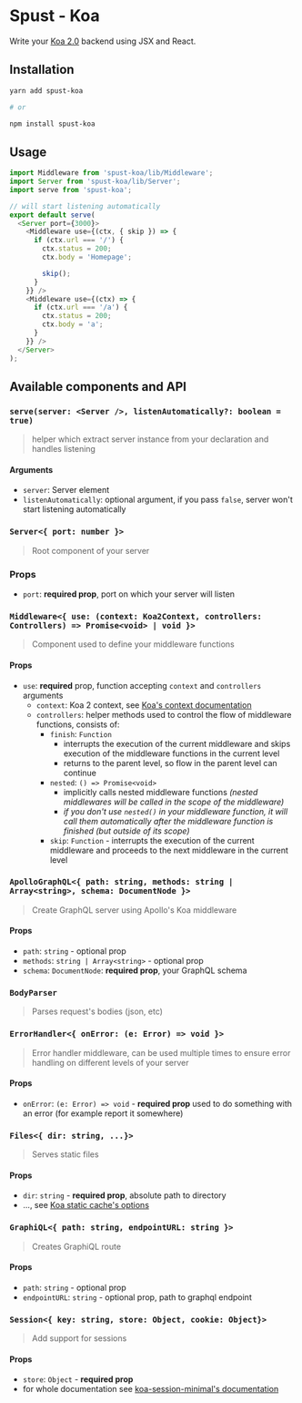 # Spust - Koa

Write your [Koa 2.0](https://github.com/koajs/koa) backend using JSX and React.

## Installation

```sh
yarn add spust-koa

# or

npm install spust-koa
```

## Usage

```js
import Middleware from 'spust-koa/lib/Middleware';
import Server from 'spust-koa/lib/Server';
import serve from 'spust-koa';

// will start listening automatically
export default serve(
  <Server port={3000}>
    <Middleware use={(ctx, { skip }) => {
      if (ctx.url === '/') {
        ctx.status = 200;
        ctx.body = 'Homepage';

        skip();
      }
    }} />
    <Middleware use={(ctx) => {
      if (ctx.url === '/a') {
        ctx.status = 200;
        ctx.body = 'a';
      }
    }} />
  </Server>
);
```

## Available components and API

### `serve(server: <Server />, listenAutomatically?: boolean = true)`

> helper which extract server instance from your declaration and handles listening

#### Arguments

* `server`: Server element
* `listenAutomatically`: optional argument, if you pass `false`, server won't start listening automatically

### `Server<{ port: number }>`

> Root component of your server

### Props

* `port`: **required prop**, port on which your server will listen

### `Middleware<{ use: (context: Koa2Context, controllers: Controllers) => Promise<void> | void }>`

> Component used to define your middleware functions

#### Props

* `use`: **required** prop, function accepting `context` and `controllers` arguments
  * `context`: Koa 2 context, see [Koa's context documentation](https://github.com/koajs/koa/blob/master/docs/api/context.md)
  * `controllers`: helper methods used to control the flow of middleware functions, consists of:
    * `finish`: `Function`
      * interrupts the execution of the current middleware and skips execution of the middleware functions in the current level
      * returns to the parent level, so flow in the parent level can continue
    * `nested`: `() => Promise<void>`
      * implicitly calls nested middleware functions *(nested middlewares will be called in the scope of the middleware)*
      * *if you don't use `nested()` in your middleware function, it will call them automatically after the middleware function is finished (but outside of its scope)*
    * `skip`: `Function` - interrupts the execution of the current middleware and proceeds to the next middleware in the current level

### `ApolloGraphQL<{ path: string, methods: string | Array<string>, schema: DocumentNode }>`

> Create GraphQL server using Apollo's Koa middleware

#### Props

* `path`: `string` - optional prop
* `methods`: `string | Array<string>` - optional prop
* `schema`: `DocumentNode`: **required prop**, your GraphQL schema

### `BodyParser`

> Parses request's bodies (json, etc)

### `ErrorHandler<{ onError: (e: Error) => void }>`

> Error handler middleware, can be used multiple times to ensure error handling on different levels of your server

#### Props

* `onError`: `(e: Error) => void` - **required prop** used to do something with an error (for example report it somewhere)

### `Files<{ dir: string, ...}>`

> Serves static files

#### Props

* `dir`: `string` - **required prop**, absolute path to directory
* ..., see [Koa static cache's options](https://github.com/koajs/static-cache#staticcachedir--options--files)

### `GraphiQL<{ path: string, endpointURL: string }>`

> Creates GraphiQL route

#### Props

* `path`: `string` - optional prop
* `endpointURL`: `string` - optional prop, path to graphql endpoint

### `Session<{ key: string, store: Object, cookie: Object}>`

> Add support for sessions

#### Props

* `store`: `Object` - **required prop**
* for whole documentation see [koa-session-minimal's documentation](https://www.npmjs.com/package/koa-session-minimal)

